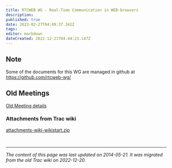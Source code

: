 ```yaml
---
title: RTCWEB WG - Real-Time Communication in WEB-browsers
description: 
published: true
date: 2023-02-27T04:49:37.342Z
tags: 
editor: markdown
dateCreated: 2022-12-21T04:44:23.147Z
---
```


## Note

Some of the documents for this WG are managed in github at https://github.com/rtcweb-wg/

## Old Meetings

[Old Meeting details](/group/rtcweb/PreviousMeetings)


### Attachments from Trac wiki
[attachments-wiki-wikistart.zip](/attachments-wiki-wikistart.zip)

&nbsp;
&nbsp;
&nbsp;

---

*The content of this page was last updated on 2014-05-21. It was migrated from the old Trac wiki on 2022-12-20.*